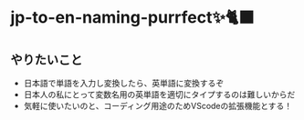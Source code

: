 # jp-to-en-naming-purrfect✨🐈‍⬛

## やりたいこと

- 日本語で単語を入力し変換したら、英単語に変換するぞ
- 日本人の私にとって変数名用の英単語を適切にタイプするのは難しいからだ
- 気軽に使いたいのと、コーディング用途のためVScodeの拡張機能とする！
